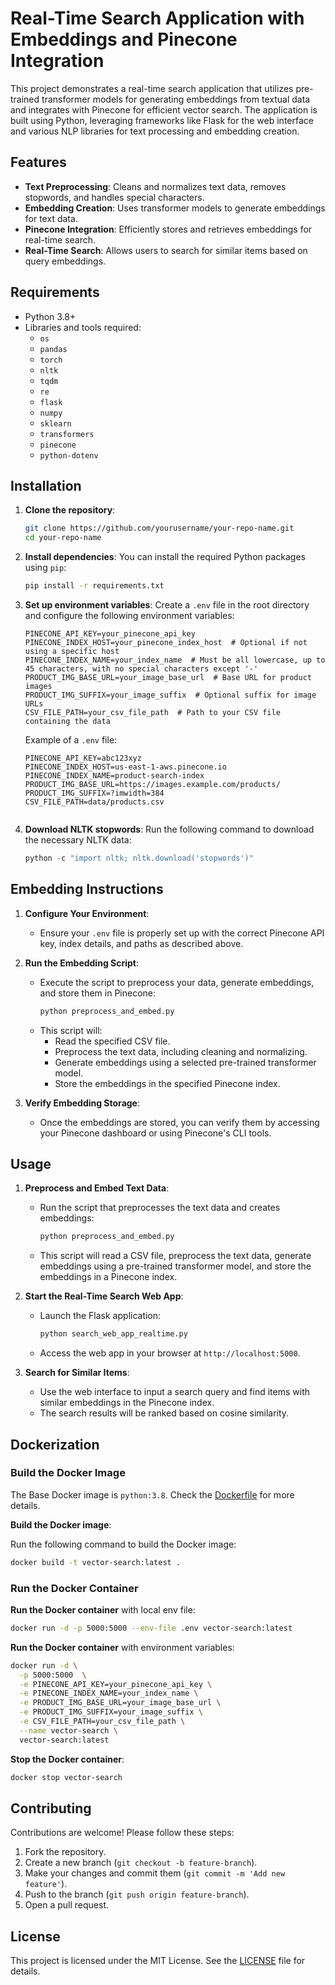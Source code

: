
# Real-Time Search Application with Embeddings and Pinecone Integration

This project demonstrates a real-time search application that utilizes pre-trained transformer models for generating embeddings from textual data and integrates with Pinecone for efficient vector search. The application is built using Python, leveraging frameworks like Flask for the web interface and various NLP libraries for text processing and embedding creation.

## Features

- **Text Preprocessing**: Cleans and normalizes text data, removes stopwords, and handles special characters.
- **Embedding Creation**: Uses transformer models to generate embeddings for text data.
- **Pinecone Integration**: Efficiently stores and retrieves embeddings for real-time search.
- **Real-Time Search**: Allows users to search for similar items based on query embeddings.


## Requirements

- Python 3.8+
- Libraries and tools required:
  - `os`
  - `pandas`
  - `torch`
  - `nltk`
  - `tqdm`
  - `re`
  - `flask`
  - `numpy`
  - `sklearn`
  - `transformers`
  - `pinecone`
  - `python-dotenv`

## Installation

1. **Clone the repository**:
    ```bash
    git clone https://github.com/yourusername/your-repo-name.git
    cd your-repo-name
    ```

2. **Install dependencies**:
    You can install the required Python packages using `pip`:
    ```bash
    pip install -r requirements.txt
    ```

3. **Set up environment variables**:
    Create a `.env` file in the root directory and configure the following environment variables:
    ```env
    PINECONE_API_KEY=your_pinecone_api_key
    PINECONE_INDEX_HOST=your_pinecone_index_host  # Optional if not using a specific host
    PINECONE_INDEX_NAME=your_index_name  # Must be all lowercase, up to 45 characters, with no special characters except '-'
    PRODUCT_IMG_BASE_URL=your_image_base_url  # Base URL for product images
    PRODUCT_IMG_SUFFIX=your_image_suffix  # Optional suffix for image URLs
    CSV_FILE_PATH=your_csv_file_path  # Path to your CSV file containing the data
    ```

    Example of a `.env` file:
    ```env
    PINECONE_API_KEY=abc123xyz
    PINECONE_INDEX_HOST=us-east-1-aws.pinecone.io
    PINECONE_INDEX_NAME=product-search-index
    PRODUCT_IMG_BASE_URL=https://images.example.com/products/
    PRODUCT_IMG_SUFFIX=?imwidth=384
    CSV_FILE_PATH=data/products.csv
    ```
    ```

4. **Download NLTK stopwords**:
    Run the following command to download the necessary NLTK data:
    ```python
    python -c "import nltk; nltk.download('stopwords')"
    ```

## Embedding Instructions

1. **Configure Your Environment**:
   - Ensure your `.env` file is properly set up with the correct Pinecone API key, index details, and paths as described above.

2. **Run the Embedding Script**:
   - Execute the script to preprocess your data, generate embeddings, and store them in Pinecone:
     ```bash
     python preprocess_and_embed.py
     ```
   - This script will:
     - Read the specified CSV file.
     - Preprocess the text data, including cleaning and normalizing.
     - Generate embeddings using a selected pre-trained transformer model.
     - Store the embeddings in the specified Pinecone index.

3. **Verify Embedding Storage**:
   - Once the embeddings are stored, you can verify them by accessing your Pinecone dashboard or using Pinecone's CLI tools.

## Usage

1. **Preprocess and Embed Text Data**:
    - Run the script that preprocesses the text data and creates embeddings:
      ```bash
      python preprocess_and_embed.py
      ```
    - This script will read a CSV file, preprocess the text data, generate embeddings using a pre-trained transformer model, and store the embeddings in a Pinecone index.

2. **Start the Real-Time Search Web App**:
    - Launch the Flask application:
      ```bash
      python search_web_app_realtime.py
      ```
    - Access the web app in your browser at `http://localhost:5000`.

3. **Search for Similar Items**:
    - Use the web interface to input a search query and find items with similar embeddings in the Pinecone index.
    - The search results will be ranked based on cosine similarity.

## Dockerization

### Build the Docker Image

The Base Docker image is `python:3.8`. Check the [Dockerfile](Dockerfile) for more details.

**Build the Docker image**:

Run the following command to build the Docker image:

```bash
docker build -t vector-search:latest .
```

### Run the Docker Container

**Run the Docker container** with local env file:
```bash
docker run -d -p 5000:5000 --env-file .env vector-search:latest
```

**Run the Docker container** with environment variables:
```bash
docker run -d \
  -p 5000:5000  \
  -e PINECONE_API_KEY=your_pinecone_api_key \
  -e PINECONE_INDEX_NAME=your_index_name \
  -e PRODUCT_IMG_BASE_URL=your_image_base_url \
  -e PRODUCT_IMG_SUFFIX=your_image_suffix \
  -e CSV_FILE_PATH=your_csv_file_path \
  --name vector-search \
  vector-search:latest
```

**Stop the Docker container**:
```bash
docker stop vector-search
```

## Contributing

Contributions are welcome! Please follow these steps:
1. Fork the repository.
2. Create a new branch (`git checkout -b feature-branch`).
3. Make your changes and commit them (`git commit -m 'Add new feature'`).
4. Push to the branch (`git push origin feature-branch`).
5. Open a pull request.

## License

This project is licensed under the MIT License. See the [LICENSE](LICENSE) file for details.

